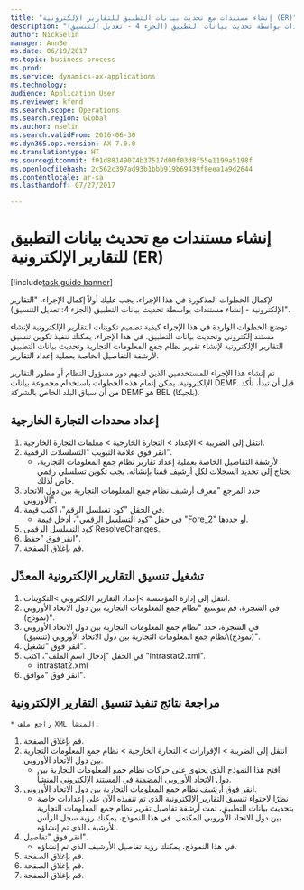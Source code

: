 ```yaml
--- 
title: "إنشاء مستندات مع تحديث بيانات التطبيق للتقارير الإلكترونية (ER)"
description: "لإكمال الخطوات المذكورة في هذا الإجراء، يجب عليك أولاً إكمال الإجراء، \"التقارير الإلكترونية - إنشاء مستندات بواسطة تحديث بيانات التطبيق (الجزء 4 - تعديل التنسيق)‬\"."
author: NickSelin
manager: AnnBe
ms.date: 06/19/2017
ms.topic: business-process
ms.prod: 
ms.service: dynamics-ax-applications
ms.technology: 
audience: Application User
ms.reviewer: kfend
ms.search.scope: Operations
ms.search.region: Global
ms.author: nselin
ms.search.validFrom: 2016-06-30
ms.dyn365.ops.version: AX 7.0.0
ms.translationtype: HT
ms.sourcegitcommit: f01d88149074b37517d00f03d8f55e1199a5198f
ms.openlocfilehash: 2c562c397ad93b1bbb919b69439f8eea1a9d2644
ms.contentlocale: ar-sa
ms.lasthandoff: 07/27/2017

---
```

# <a name="generate-documents-with-application-data-update-for-electronic-reporting-er"></a>إنشاء مستندات مع تحديث بيانات التطبيق للتقارير الإلكترونية (ER)

[!include[task guide banner](../../includes/task-guide-banner.md)]

لإكمال الخطوات المذكورة في هذا الإجراء، يجب عليك أولاً إكمال الإجراء، "التقارير الإلكترونية - إنشاء مستندات بواسطة تحديث بيانات التطبيق (الجزء 4: تعديل التنسيق)‬".



توضح الخطوات الواردة في هذا الإجراء كيفية تصميم تكوينات التقارير الإلكترونية لإنشاء مستند إلكتروني وتحديث بيانات التطبيق. في هذا الإجراء، يمكنك تنفيذ تكوين تنسيق التقارير الإلكترونية لإنشاء تقرير نظام جمع المعلومات التجارية وتحديث بيانات التطبيق لأرشفة التفاصيل الخاصة بعملية إعداد التقارير.



تم إنشاء هذا الإجراء للمستخدمين الذين لديهم دور مسؤول النظام أو مطور التقارير الإلكترونية. يمكن إتمام هذه الخطوات باستخدام مجموعة بيانات DEMF. قبل أن تبدأ، تأكد من أن سياق البلد الخاص بالشركة DEMF هو BEL (بلجيكا).


## <a name="set-up-foreign-trade-parameters"></a>إعداد محددات التجارة الخارجية
1. انتقل إلى الضريبة > الإعداد > التجارة الخارجية > معلمات التجارة الخارجية.
2. انقر فوق علامة التبويب "التسلسلات الرقمية".
    * لأرشفة التفاصيل الخاصة بعملية إعداد تقارير نظام جمع المعلومات التجارية، نحتاج إلى تحديد السجلات لكل أرشيف قمنا بإنشائه. يجب تكوين تسلسلي رقمي خاص لذلك.  
3. حدد المرجع "معرف أرشيف نظام جمع المعلومات التجارية بين دول الاتحاد الأوروبي‬".
4. في الحقل "كود تسلسل الرقم"، اكتب قيمة.
    * في حقل "كود التسلسل الرقمي"، أدخل قيمة "Fore_2" أو حددها.  
5. كود التسلسل الرقمي ResolveChanges.
6. انقر فوق "حفظ".
7. قم بإغلاق الصفحة.

## <a name="run-modified-er-format"></a>تشغيل تنسيق التقارير الإلكترونية المعدّل
1. انتقل إلى إدارة المؤسسة >إعداد التقارير الإلكتروني >التكوينات.
2. في الشجرة، قم بتوسيع "نظام جمع المعلومات التجارية بين دول الاتحاد الأوروبي (نموذج)".
3. في الشجرة، حدد "نظام جمع المعلومات التجارية بين دول الاتحاد الأوروبي (نموذج)\نظام جمع المعلومات التجارية بين دول الاتحاد الأوروبي (تنسيق)".
4. انقر فوق "تشغيل".
5. في الحقل "إدخال اسم الملف"، اكتب "intrastat2.xml".
    * intrastat2.xml  
6. انقر فوق "موافق".

## <a name="review-er-format-executions-results"></a>مراجعة نتائج تنفيذ تنسيق التقارير الإلكترونية
    * راجع ملف XML المنشأ.  
1. قم بإغلاق الصفحة.
2. انتقل إلى الضريبة > الإقرارات‬ > التجارة الخارجية > نظام جمع المعلومات التجارية بين دول الاتحاد الأوروبي.
    * افتح هذا النموذج الذي يحتوي على حركات نظام جمع المعلومات التجارية بين دول الاتحاد الأوروبي المضمنة في المستند الإلكتروني المنشأ.  
3. انقر فوق أرشيف نظام جمع المعلومات التجارية بين دول الاتحاد الأوروبي.
    * نظرًا لاحتواء تنسيق التقارير الإلكترونية الذي تم تنفيذه الآن على إعدادات خاصة بتحديث بيانات التطبيق، تمت أرشفة تفاصيل تقرير نظام جمع المعلومات التجارية بين دول الاتحاد الأوروبي المكتمل. في هذا النموذج، يمكنك رؤية سجل الرأس للأرشيف الذي تم إنشاؤه.  
4. انقر فوق "تفاصيل".
    * في هذا النموذج، يمكنك رؤية تفاصيل الأرشيف الذي تم إنشاؤه.  
5. قم بإغلاق الصفحة.
6. قم بإغلاق الصفحة.
7. قم بإغلاق الصفحة.


